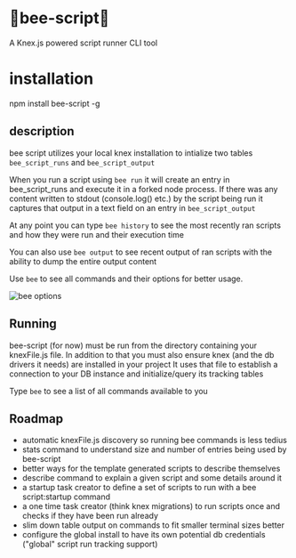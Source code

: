 # 🐝bee-script🐝
A Knex.js powered script runner CLI tool

# installation
npm install bee-script -g

## description
bee script utilizes your local knex installation to intialize two tables
`bee_script_runs` and `bee_script_output`

When you run a script using `bee run` it will create an entry in bee_script_runs and execute it in a forked node process.
If there was any content written to stdout (console.log() etc.) by the script being run it captures that output
in a text field on an entry in `bee_script_output`

At any point you can type `bee history` to see the most recently ran scripts and how they were run and their execution time

You can also use `bee output` to see recent output of ran scripts with the ability to dump the entire output content

Use `bee` to see all commands and their options for better usage.

![bee options](https://i.imgur.com/8YvucgH.png)


## Running
bee-script (for now) must be run from the directory containing your knexFile.js file.
In addition to that you must also ensure knex (and the db drivers it needs) are installed in your project
It uses that file to establish a connection to your DB instance and initialize/query its tracking tables

Type `bee` to see a list of all commands available to you

## Roadmap
- automatic knexFile.js discovery so running bee commands is less tedius
- stats command to understand size and number of entries being used by bee-script
- better ways for the template generated scripts to describe themselves
- describe command to explain a given script and some details around it
- a startup task creator to define a set of scripts to run with a bee script:startup command
- a one time task creator (think knex migrations) to run scripts once and checks if they have been run already
- slim down table output on commands to fit smaller terminal sizes better
- configure the global install to have its own potential db credentials ("global" script run tracking support)
